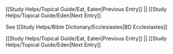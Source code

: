 [[Study Helps/Topical Guide/Eat, Eaten|Previous Entry]]  ||  [[Study Helps/Topical Guide/Eden|Next Entry]]

 See [[Study Helps/Bible Dictionary/Ecclesiastes|BD Ecclesiastes]]

[[Study Helps/Topical Guide/Eat, Eaten|Previous Entry]]  ||  [[Study Helps/Topical Guide/Eden|Next Entry]]
